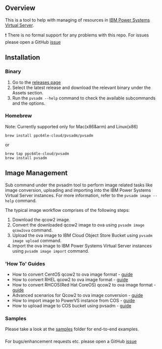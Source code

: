 ## Overview

This is a tool to help with managing of resources in [IBM Power Systems Virtual Server](https://www.ibm.com/cloud/power-virtual-server).

❗ There is no formal support for any problems with this repo. For issues please open a GitHub [issue](https://github.com/ppc64le-cloud/pvsadm/issues)

## Installation
 ### Binary 
  1. Go to the [releases page](https://github.com/ppc64le-cloud/pvsadm/releases/)
  2. Select the latest release and download the relevant binary under the Assets section.
  3. Run the `pvsadm --help` command to check the available subcommands and the options.
 ### Homebrew 
  Note: Currently supported only for Mac(x86&arm) and Linux(x86)
  
  ```
  brew install ppc64le-cloud/pvsadm/pvsadm
  ```
  or
  ```
  brew tap ppc64le-cloud/pvsadm
  brew install pvsadm
  ```

## Image Management
Sub command under the pvsadm tool to perform image related tasks like image conversion, uploading and importing into the IBM Power Systems Virtual Server instances. For more information, refer to the `pvsadm image --help` command.

The typical image workflow comprises of the following steps:

1. Download the qcow2 image.
2. Convert the downloaded qcow2 image to ova using `pvsadm image qcow2ova` command.
3. Upload the ova image to IBM Cloud Object Store Bucket using `pvsadm image upload` command.
4. Import the ova image to IBM Power Systems Virtual Server instances using `pvsadm image import` command.

### 'How To' Guides
- How to convert CentOS qcow2 to ova image format - [guide](docs/CentOS%20Qcow2%20to%20OVA.md)
- How to convert RHEL qcow2 to ova image format - [guide](docs/RHEL%20Qcow2%20to%20OVA.md)
- How to convert RHCOS(Red Hat CoreOS) qcow2 to ova image format - [guide](docs/RHCOS%20Qcow2%20to%20OVA.md)
- Advanced scenarios for Qcow2 to ova image conversion - [guide](docs/Advanced%20Scenarios%20for%20Qcow2%20to%20OVA.md)
- How to import image to PowerVS instance from COS - [guide](docs/How%20to%20Import%20Image%20to%20PowerVS%20Instance.md)
- How to upload image to COS bucket using pvsadm - [guide](docs/How%20to%20Upload%20Image%20to%20COS.md)

### Samples
Please take a look at the [samples](samples/README.md)  folder for end-to-end examples.

### 
For bugs/enhancement requests etc. please open a GitHub [issue](https://github.com/ppc64le-cloud/pvsadm/issues)
